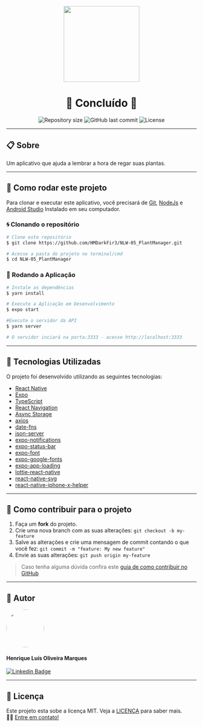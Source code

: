 <p align="center" >
  <img align="center" src="https://user-images.githubusercontent.com/65872394/115298891-721ff380-a134-11eb-82d9-e6e86430d74a.png" width="200px;" />
</p>

<h1 align="center">
  🚀 Concluído 🚀
</h1>

<p align="center" >
  <img alt="Repository size" src="https://img.shields.io/github/repo-size/hmdarkfir3/NLW-05_PlantManager?style=for-the-badge">
  
  <img alt="GitHub last commit" src="https://img.shields.io/github/last-commit/hmdarkfir3/NLW-05_PlantManager?style=for-the-badge">
  
  <img alt="License" src="https://img.shields.io/badge/license-MIT-blue.svg?style=for-the-badge" />
</p>
  
---

## 📋 Sobre
Um aplicativo que ajuda a lembrar a hora de regar suas plantas.

---

## 📂 Como rodar este projeto

Para clonar e executar este aplicativo, você precisará de [Git](https://git-scm.com), [NodeJs](https://nodejs.org/en/) e [Android Studio](https://developer.android.com/studio) Instalado em seu computador.

### 🌀 Clonando o repositório

```bash
# Clone este repositório
$ git clone https://github.com/HMDarkFir3/NLW-05_PlantManager.git

# Acesse a pasta do projeto no terminal/cmd
$ cd NLW-05_PlantManager
```

### 🎲 Rodando a Aplicação

```bash
# Instale as dependências
$ yarn install

# Execute a Aplicação em Desenvolvimento
$ expo start

#Execute o servidor da API
$ yarn server

# O servidor inciará na porta:3333 - acesse http://localhost:3333
```

---

## 🚀 Tecnologias Utilizadas
 
O projeto foi desenvolvido utilizando as seguintes tecnologias:

- [React Native](https://reactnative.dev)
- [Expo](https://docs.expo.io)
- [TypeScript](https://www.typescriptlang.org)
- [React Navigation](https://reactnavigation.org)
- [Async Storage](https://react-native-async-storage.github.io/async-storage/docs/install/)
- [axios](https://github.com/axios/axios)
- [date-fns](https://date-fns.org)
- [json-server](https://github.com/typicode/json-server)
- [expo-notifications](https://docs.expo.io/versions/latest/sdk/notifications/)
- [expo-status-bar](https://docs.expo.io/guides/configuring-statusbar/#how-is-expo-status-bar-different-from-the-statusbar)
- [expo-font](https://docs.expo.io/versions/latest/sdk/font/)
- [expo-google-fonts](https://docs.expo.io/guides/using-custom-fonts/#using-a-google-font)
- [expo-app-loading](https://docs.expo.io/versions/latest/sdk/app-loading/)
- [lottie-react-native](https://github.com/lottie-react-native/lottie-react-native)
- [react-native-svg](https://github.com/react-native-svg/react-native-svg)
- [react-native-iphone-x-helper](https://github.com/ptelad/react-native-iphone-x-helper)

---

## 💪 Como contribuir para o projeto

1. Faça um **fork** do projeto.
2. Crie uma nova branch com as suas alterações: `git checkout -b my-feature`
3. Salve as alterações e crie uma mensagem de commit contando o que você fez: `git commit -m "feature: My new feature"`
4. Envie as suas alterações: `git push origin my-feature`
> Caso tenha alguma dúvida confira este [guia de como contribuir no GitHub](https://github.com/firstcontributions/first-contributions)

---

## 🧑 Autor

<img style="border-radius: 50%;" src="https://github.com/HMDarkFir3.png" width="100px;" alt=""/>
 <h4>Henrique Luís Oliveira Marques</h4>

[![Linkedin Badge](https://img.shields.io/badge/-Henrique-blue?style=flat-square&logo=Linkedin&logoColor=white&link=https://www.linkedin.com/in/henrique-luís-oliveira-marques-3406361a7/)](https://www.linkedin.com/in/henrique-luís-oliveira-marques-3406361a7/) 

---

## 📝 Licença
Este projeto esta sobe a licença MIT. Veja a [LICENÇA](./LICENSE) para saber mais. 
<br>
👋🏽 [Entre em contato!](https://www.linkedin.com/in/henrique-luís-oliveira-marques-3406361a7/)
